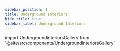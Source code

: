 ```yaml
---
sidebar_position: 1
title: Underground Interiors
hide_title: true
sidebar_label: Underground Interiors
---
```


import UndergroundinteriorsGallery from '@site/src/components/UndergroundinteriorsGallery'

<UndergroundinteriorsGallery />
